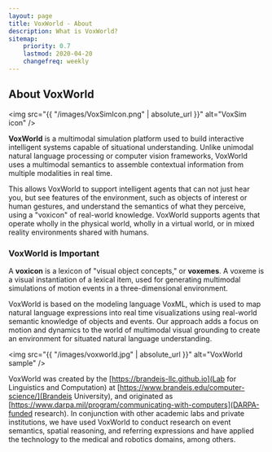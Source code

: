 ```yaml
---
layout: page
title: VoxWorld - About
description: What is VoxWorld?
sitemap:
    priority: 0.7
    lastmod: 2020-04-20
    changefreq: weekly
---
```

## About VoxWorld

<span class="image left"><img src="{{ "/images/VoxSimIcon.png" | absolute_url }}" alt="VoxSim icon" /></span>

**VoxWorld** is a multimodal simulation platform used to build interactive intelligent systems capable of situational understanding.  Unlike unimodal natural language processing or computer vision frameworks, VoxWorld uses a multimodal semantics to assemble contextual information from multiple modalities in real time.

This allows VoxWorld to support intelligent agents that can not just hear you, but see features of the environment, such as objects of interest or human gestures, and understand the semantics of what they perceive, using a "voxicon" of real-world knowledge.  VoxWorld supports agents that operate wholly in the physical world, wholly in a virtual world, or in mixed reality environments shared with humans.

### VoxWorld is Important
<div class="box">
  <p>
  A <b>voxicon</b> is a lexicon of "visual object concepts," or <b>voxemes</b>. A voxeme is a visual instantiation of a lexical item, used for generating multimodal simulations of motion events in a three-dimensional environment.</p>

<p>VoxWorld is based on the modeling language VoxML, which is used to map natural language expressions into real time visualizations using real-world semantic knowledge of objects and events. Our approach adds a focus on motion and dynamics to the world of multimodal visual grounding to create an environment for situated natural language understanding.
  </p>
</div>

<span class="image left"><img src="{{ "/images/voxworld.jpg" | absolute_url }}" alt="VoxWorld sample" /></span>

VoxWorld was created by the [https://brandeis-llc.github.io](Lab for Linguistics and Computation) at [https://www.brandeis.edu/computer-science/](Brandeis University), and originated as [https://www.darpa.mil/program/communicating-with-computers](DARPA-funded research).  In conjunction with other academic labs and private  institutions, we have used VoxWorld to conduct research on event semantics, spatial reasoning, and referring expressions and have applied the technology to the medical and robotics domains, among others.
